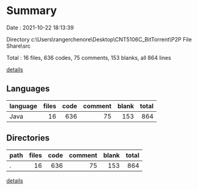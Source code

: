 # Summary

Date : 2021-10-22 18:13:39

Directory c:\Users\rangerchenore\Desktop\CNT5106C_BitTorrent\P2P File Share\src

Total : 16 files,  636 codes, 75 comments, 153 blanks, all 864 lines

[details](details.md)

## Languages
| language | files | code | comment | blank | total |
| :--- | ---: | ---: | ---: | ---: | ---: |
| Java | 16 | 636 | 75 | 153 | 864 |

## Directories
| path | files | code | comment | blank | total |
| :--- | ---: | ---: | ---: | ---: | ---: |
| . | 16 | 636 | 75 | 153 | 864 |

[details](details.md)